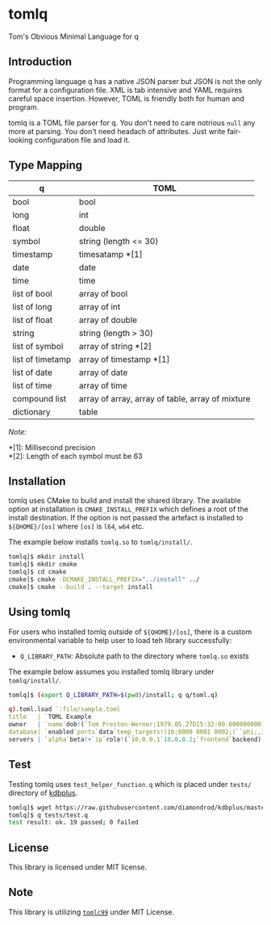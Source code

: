 # tomlq
Tom's Obvious Minimal Language for q

## Introduction

Programming language q has a native JSON parser but JSON is not the only format for a configuration file. XML is tab intensive and YAML requires careful space insertion. However, TOML is friendly both for human and program.

tomlq is a TOML file parser for q. You don't need to care notrious `null` any more at parsing. You don't need headach of attributes. Just write fair-looking configuration file and load it.

## Type Mapping

|q|TOML|
|---|---|
|bool|bool|
|long|int|
|float|double|
|symbol|string (length <= 30)|
|timestamp|timesatamp *[1]|
|date|date|
|time|time|
|list of bool|array of bool|
|list of long|array of int|
|list of float|array of double|
|string|string (length > 30)|
|list of symbol|array of string *[2]|
|list of timetamp|array of timestamp *[1]|
|list of date|array of date|
|list of time|array of time|
|compound list|array of array, array of table, array of mixture|
|dictionary|table|

*Note:*

*[1]: Millisecond precision<br/>
*[2]: Length of each symbol must be 63

## Installation

tomlq uses CMake to build and install the shared library. The available option at installation is `CMAKE_INSTALL_PREFIX` which defines a root of the install destination. If the option is not passed the artefact is installed to `${QHOME}/[os]` where `[os]` is `l64`, `w64` etc.

The example below installs `tomlq.so` to `tomlq/install/`.

```sh
tomlq]$ mkdir install
tomlq]$ mkdir cmake
tomlq]$ cd cmake
cmake]$ cmake -DCMAKE_INSTALL_PREFIX="../install" ../
cmake]$ cmake --build . --target install
```

## Using tomlq

For users who installed tomlq outside of `${QHOME}/[os]`, there is a custom environmental variable to help user to load teh library successfully:
- `Q_LIBRARY_PATH`: Absolute path to the directory where `tomlq.so` exists

The example below assumes you installed tomlq library under `tomlq/install/`.

```sh
tomlq]$ (export Q_LIBRARY_PATH=$(pwd)/install; q q/toml.q)
```
```q
q).toml.load `:file/sample.toml
title   | `TOML Example
owner   | `name`dob!(`Tom Preston-Werner;1979.05.27D15:32:00.000000000)
database| `enabled`ports`data`temp_targets!(1b;8000 8001 8002;(``phi;,3.14);`..
servers | `alpha`beta!+`ip`role!(`10.0.0.1`10.0.0.2;`frontend`backend)
```

## Test

Testing tomlq uses `test_helper_function.q` which is placed under `tests/` directory of [kdbplus](https://github.com/diamondrod/kdbplus).
```sh
tomlq]$ wget https://raw.githubusercontent.com/diamondrod/kdbplus/master/tests/test_helper_function.q -O tests/test_helper_function.q
tomlq]$ q tests/test.q
test result: ok. 19 passed; 0 failed
```

## License

This library is licensed under MIT license.

## Note

This library is utilizing [`tomlc99`](https://github.com/cktan/tomlc99) under MIT License.

